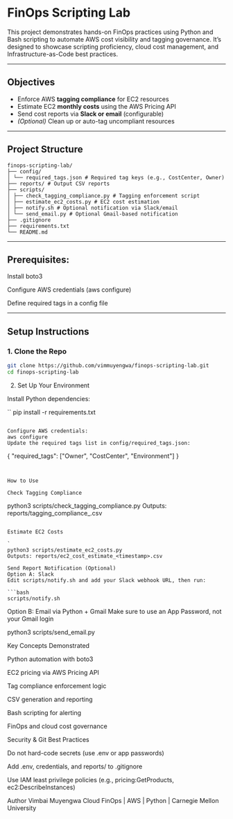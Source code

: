 #  FinOps Scripting Lab

This project demonstrates hands-on FinOps practices using Python and Bash scripting to automate AWS cost visibility and tagging governance. It’s designed to showcase scripting proficiency, cloud cost management, and Infrastructure-as-Code best practices.

---

##  Objectives

- Enforce AWS **tagging compliance** for EC2 resources
-  Estimate EC2 **monthly costs** using the AWS Pricing API
-  Send cost reports via **Slack or email** (configurable)
-  *(Optional)* Clean up or auto-tag uncompliant resources

---

## Project Structure

```
finops-scripting-lab/
├── config/
│ └── required_tags.json # Required tag keys (e.g., CostCenter, Owner)
├── reports/ # Output CSV reports
├── scripts/
│ ├── check_tagging_compliance.py # Tagging enforcement script
│ ├── estimate_ec2_costs.py # EC2 cost estimation
│ ├── notify.sh # Optional notification via Slack/email
│ └── send_email.py # Optional Gmail-based notification
├── .gitignore
├── requirements.txt
└── README.md

```


---

## Prerequisites:

Install boto3

Configure AWS credentials (aws configure)

Define required tags in a config file

---

##  Setup Instructions

### 1. Clone the Repo

```bash
git clone https://github.com/vimmuyengwa/finops-scripting-lab.git
cd finops-scripting-lab
```

2. Set Up Your Environment

Install Python dependencies:

``
pip install -r requirements.txt
```

Configure AWS credentials:
aws configure
Update the required tags list in config/required_tags.json:

```

{
  "required_tags": ["Owner", "CostCenter", "Environment"]
}
```


How to Use

Check Tagging Compliance
```
python3 scripts/check_tagging_compliance.py
Outputs: reports/tagging_compliance_<timestamp>.csv
```

Estimate EC2 Costs

`
python3 scripts/estimate_ec2_costs.py
Outputs: reports/ec2_cost_estimate_<timestamp>.csv

Send Report Notification (Optional)
Option A: Slack
Edit scripts/notify.sh and add your Slack webhook URL, then run:

```bash
scripts/notify.sh
```

Option B: Email via Python + Gmail
Make sure to use an App Password, not your Gmail login

python3 scripts/send_email.py

Key Concepts Demonstrated

Python automation with boto3

EC2 pricing via AWS Pricing API

Tag compliance enforcement logic

CSV generation and reporting

Bash scripting for alerting

FinOps and cloud cost governance

Security & Git Best Practices

Do not hard-code secrets (use .env or app passwords)

Add .env, credentials, and reports/ to .gitignore

Use IAM least privilege policies (e.g., pricing:GetProducts, ec2:DescribeInstances)

Author
Vimbai Muyengwa
Cloud FinOps | AWS | Python | Carnegie Mellon University
